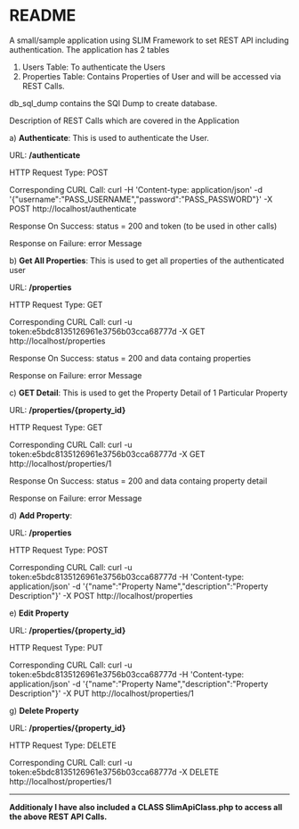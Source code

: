 README
=============

A small/sample application using SLIM Framework to set REST API including authentication. The application has 2 tables 

1. Users Table: To authenticate the Users
2. Properties Table: Contains Properties of User and will be accessed via REST Calls.

db_sql_dump contains the SQl Dump to create database.


Description of REST Calls which are covered in the Application

a) **Authenticate**: This is used to authenticate the User.

URL: **/authenticate**

HTTP Request Type: POST

Corresponding CURL Call: curl -H 'Content-type: application/json' -d '{"username":"PASS_USERNAME","password":"PASS_PASSWORD"}' -X POST http://localhost/authenticate

Response On Success: status = 200 and token (to be used in other calls)

Response on Failure: error Message


b) **Get All Properties**: This is used to get all properties of the authenticated user

URL: **/properties**

HTTP Request Type: GET

Corresponding CURL Call: curl -u token:e5bdc8135126961e3756b03cca68777d -X GET http://localhost/properties

Response On Success: status = 200 and data containg properties

Response on Failure: error Message


c) **GET Detail**: This is used to get the Property Detail of 1 Particular Property

URL: **/properties/{property_id}**

HTTP Request Type: GET

Corresponding CURL Call: curl -u token:e5bdc8135126961e3756b03cca68777d -X GET http://localhost/properties/1


Response On Success: status = 200 and data containg property detail

Response on Failure: error Message


d) **Add Property**: 

URL: **/properties**

HTTP Request Type: POST

Corresponding CURL Call: curl -u token:e5bdc8135126961e3756b03cca68777d -H 'Content-type: application/json' -d '{"name":"Property Name","description":"Property Description"}' -X POST http://localhost/properties


e) **Edit Property**


URL: **/properties/{property_id}**

HTTP Request Type: PUT

Corresponding CURL Call: curl -u token:e5bdc8135126961e3756b03cca68777d -H 'Content-type: application/json' -d '{"name":"Property Name","description":"Property Description"}' -X PUT http://localhost/properties/1

g) **Delete Property**

URL: **/properties/{property_id}**

HTTP Request Type: DELETE

Corresponding CURL Call: curl -u token:e5bdc8135126961e3756b03cca68777d -X DELETE http://localhost/properties/1


------------------------------------------------------------------
**Additionaly I have also included a CLASS SlimApiClass.php to access all the above REST API Calls.**
